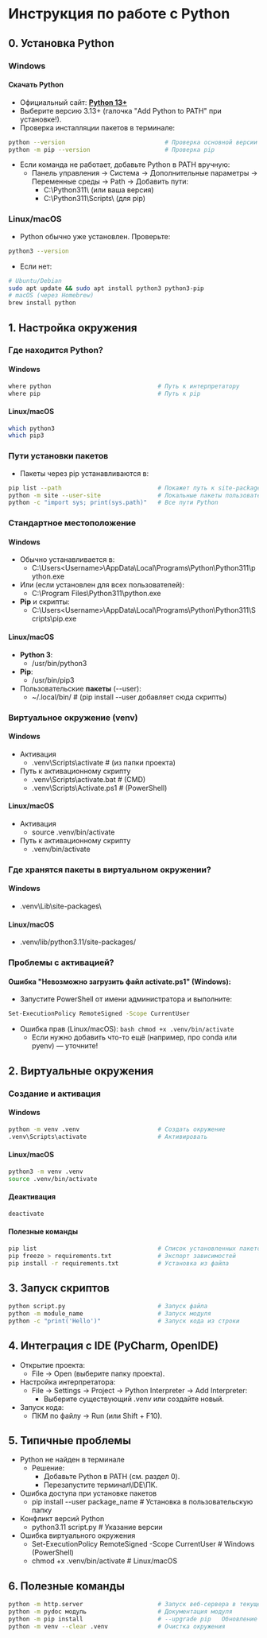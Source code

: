 # Инструкция по работе с Python

## 0. Установка Python
### Windows
#### Скачать Python
* Официальный сайт: [**Python 13+**](python.org/downloads)
* Выберите версию 3.13+ (галочка "Add Python to PATH" при установке!).
* Проверка инсталляции пакетов в терминале:
```bash
python --version                            # Проверка основной версии
python -m pip --version                     # Проверка pip
```
* Если команда не работает, добавьте Python в PATH вручную:
  * Панель управления → Система → Дополнительные параметры → Переменные среды → Path → Добавить пути:
    * C:\Python311\ (или ваша версия)
    * C:\Python311\Scripts\ (для pip)
### Linux/macOS
* Python обычно уже установлен. Проверьте:
```bash
python3 --version
```
* Если нет:
```bash
# Ubuntu/Debian
sudo apt update && sudo apt install python3 python3-pip
# macOS (через Homebrew)
brew install python
```

## 1. Настройка окружения
### Где находится Python?
#### Windows
```bash
where python                              # Путь к интерпретатору
where pip                                 # Путь к pip
```
#### Linux/macOS
```bash
which python3
which pip3
```
### Пути установки пакетов
* Пакеты через pip устанавливаются в:
```bash
pip list --path                           # Покажет путь к site-packages
python -m site --user-site                # Локальные пакеты пользователя
python -c "import sys; print(sys.path)"   # Все пути Python
```
### Стандартное местоположение
#### Windows
* Обычно устанавливается в:
  * C:\Users\<Username>\AppData\Local\Programs\Python\Python311\python.exe
* Или (если установлен для всех пользователей):
  * C:\Program Files\Python311\python.exe
* **Pip** и скрипты:
  * C:\Users\<Username>\AppData\Local\Programs\Python\Python311\Scripts\pip.exe
#### Linux/macOS
* **Python 3**:
  * /usr/bin/python3
* **Pip**:
  * /usr/bin/pip3
* Пользовательские **пакеты** (--user):
  * ~/.local/bin/  # (pip install --user добавляет сюда скрипты)
### Виртуальное окружение (venv)
#### Windows
* Активация
  * .venv\Scripts\activate  # (из папки проекта)
* Путь к активационному скрипту
  * .venv\Scripts\activate.bat  # (CMD)
  * .venv\Scripts\Activate.ps1  # (PowerShell)
#### Linux/macOS
* Активация
  * source .venv/bin/activate
* Путь к активационному скрипту
  * .venv/bin/activate
### Где хранятся пакеты в виртуальном окружении?
#### Windows
* .venv\Lib\site-packages\
#### Linux/macOS
* .venv/lib/python3.11/site-packages/
### Проблемы с активацией?
#### Ошибка "Невозможно загрузить файл activate.ps1" (Windows):
* Запустите PowerShell от имени администратора и выполните:
```bash
Set-ExecutionPolicy RemoteSigned -Scope CurrentUser
```
* Ошибка прав (Linux/macOS):
```bash chmod +x .venv/bin/activate```
  * Если нужно добавить что-то ещё (например, про conda или pyenv) — уточните!

## 2. Виртуальные окружения
### Создание и активация
#### Windows
```bash
python -m venv .venv                      # Создать окружение
.venv\Scripts\activate                    # Активировать
```
#### Linux/macOS
```bash
python3 -m venv .venv
source .venv/bin/activate
```
#### Деактивация
```bash
deactivate
```
#### Полезные команды
```bash
pip list                                  # Список установленных пакетов
pip freeze > requirements.txt             # Экспорт зависимостей
pip install -r requirements.txt           # Установка из файла
```

## 3. Запуск скриптов
```bash
python script.py                          # Запуск файла
python -m module_name                     # Запуск модуля
python -c "print('Hello')"                # Запуск кода из строки
```

## 4. Интеграция с IDE (PyCharm, OpenIDE)
* Открытие проекта:
  * File → Open (выберите папку проекта).
* Настройка интерпретатора:
  * File → Settings → Project → Python Interpreter → Add Interpreter:
    * Выберите существующий .venv или создайте новый.
* Запуск кода:
  * ПКМ по файлу → Run (или Shift + F10).

## 5. Типичные проблемы
* Python не найден в терминале
  * Решение: 
    * Добавьте Python в PATH (см. раздел 0).
    * Перезапустите терминал\IDE\ПК.
* Ошибка доступа при установке пакетов
  * pip install --user package_name  # Установка в пользовательскую папку
* Конфликт версий Python
  * python3.11 script.py  # Указание версии
* Ошибка виртуального окружения
  * Set-ExecutionPolicy RemoteSigned -Scope CurrentUser  # Windows (PowerShell)
  * chmod +x .venv/bin/activate           # Linux/macOS

## 6. Полезные команды
```bash
python -m http.server	                  # Запуск веб-сервера в текущей папке
python -m pydoc модуль	                  # Документация модуля
python -m pip install                     # --upgrade pip	Обновление pip
python -m venv --clear .venv	          # Очистка окружения
```

